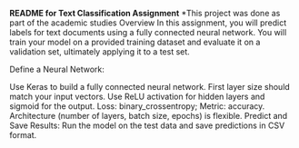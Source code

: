 **README for Text Classification Assignment**
*This project was done as part of the academic studies
Overview
In this assignment, you will predict labels for text documents using a fully connected neural network. You will train your model on a provided training dataset and evaluate it on a validation set, ultimately applying it to a test set.

Define a Neural Network:

Use Keras to build a fully connected neural network.
First layer size should match your input vectors.
Use ReLU activation for hidden layers and sigmoid for the output.
Loss: binary_crossentropy; Metric: accuracy.
Architecture (number of layers, batch size, epochs) is flexible.
Predict and Save Results: Run the model on the test data and save predictions in CSV format.
